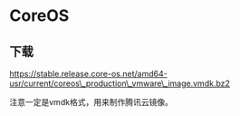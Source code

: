 # CoreOS

## 下载

https://stable.release.core-os.net/amd64-usr/current/coreos\_production\_vmware\_image.vmdk.bz2

注意一定是vmdk格式，用来制作腾讯云镜像。



